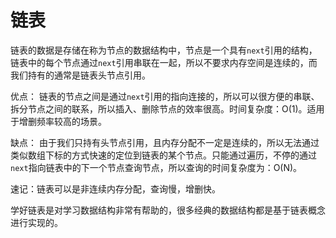 # 链表

链表的数据是存储在称为节点的数据结构中，节点是一个具有`next`引用的结构，链表中的每个节点通过`next`引用串联在一起，所以不要求内存空间是连续的，而我们持有的通常是链表头节点引用。

优点：
链表的节点之间是通过`next`引用的指向连接的，所以可以很方便的串联、拆分节点之间的联系，所以插入、删除节点的效率很高。时间复杂度：O(1)。适用于增删频率较高的场景。

缺点：
由于我们只持有头节点引用，且内存分配不一定是连续的，所以无法通过类似数组下标的方式快速的定位到链表的某个节点。只能通过遍历，不停的通过`next`指向链表中的下一个节点查询节点，所以查询的时间复杂度为：O(N)。

速记：链表可以是非连续内存分配，查询慢，增删快。

学好链表是对学习数据结构非常有帮助的，很多经典的数据结构都是基于链表概念进行实现的。